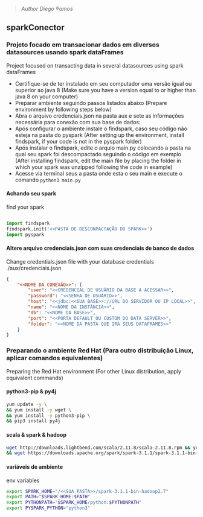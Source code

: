 >_Author Diego ®amos_
>
## sparkConector



### Projeto focado em transacionar dados em diversos datasources usando spark dataFrames
Project focused on transacting data in several datasources using spark dataFrames
-   Certifique-se de ter instalado em seu computador uma versão igual ou superior ao java 8 (Make sure you have a version equal to or higher than java 8 on your computer)
-   Preparar ambiente seguindo passos listados abaixo (Prepare environment by following steps below)
-   Abra o arquivo credenciais.json na pasta aux e sete as informações necessária para conexão com sua base de dados:
-   Após configurar o ambiente instale o findspark, caso seu código não esteja na pasta do pyspark
(After setting up the environment, install findspark, if your code is not in the pyspark folder)
-   Após instalar o findspark, edite o arquio main.py colocando a pasta na qual seu spark foi descompactado
seguindo o código em exemplo (After installing findspark, edit the main file by placing the folder in which your spark was unzipped
following the code in example)
- Acesse via terminal seus a pasta onde esta o seu main e execute o comando ```python3 main.py```


#### Achando seu spark
find your spark
```python

import findspark
findspark.init('<<PASTA DE DESCONPACTAÇÃO DO SPARK>>')
import pyspark
```

#### Altere arquivo credenciais.json com suas credenciais de banco de dados
Change credentials.json file with your database credentials
./aux/credenciais.json
```json
{
    "<<NOME DA CONEXÃO>>": {
        "user": "<<CREDENCIAL DE USUÁRIO DA BASE A ACESSAR>>",
        "password": "<<SENHA DE USUÁRIO>>",
        "host": "<<jdbc:<<SUA BASE>>://URL DO SERVIDOR OU IP LOCAL>>",
        "name": "<<NOME DA INSTÂNCIA>>",
        "db": "<<NOME DA BASE>>",
        "port": "<<PORTA DEFAULT OU CUSTOM DO DATA SERVER>>",
        "folder": "<<NOME DA PASTA QUE IRÁ SEUS DATAFRAMES>>"
    }
}
```

### Preparando o ambiente Red Hat (Para outro distribuição Linux, aplicar comandos equivalentes)

Preparing the Red Hat environment (For other Linux distribution, apply equivalent commands)


#### python3-pip & py4j

```bash
yum update -y \
&& yum install -y wget \
&& yum install -y python3-pip \
&& pip3 install py4j
```

#### scala & spark & hadoop
```bash
wget http://downloads.lightbend.com/scala/2.11.8/scala-2.11.8.rpm && yum install -y scala-2.11.8.rpm \
&& wget https://downloads.apache.org/spark/spark-3.1.1/spark-3.1.1-bin-hadoop2.7.tgz && tar -zxvf spark-3.1.1-bin-hadoop2.7.tgz
```

#### variáveis de ambiente
env variables
```bash
export SPARK_HOME="/<<SUA PASTA>>/spark-3.1.1-bin-hadoop2.7"
export PATH="$SPARK_HOME:$PATH"
export PYTHONPATH="$SPARK_HOME/python:$PYTHONPATH"
export PYSPARK_PYTHON="python3"
```
